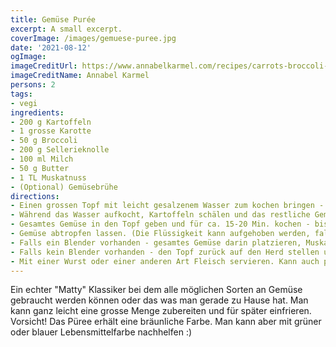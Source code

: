 ```yaml
---
title: Gemüse Purée
excerpt: A small excerpt.
coverImage: /images/gemuese-puree.jpg
date: '2021-08-12'
ogImage:
imageCreditUrl: https://www.annabelkarmel.com/recipes/carrots-broccoli-cheese-puree/
imageCreditName: Annabel Karmel
persons: 2
tags:
- vegi
ingredients:
- 200 g Kartoffeln
- 1 grosse Karotte
- 50 g Broccoli
- 200 g Sellerieknolle
- 100 ml Milch
- 50 g Butter
- 1 TL Muskatnuss
- (Optional) Gemüsebrühe
directions:
- Einen grossen Topf mit leicht gesalzenem Wasser zum kochen bringen - alternativ Gemüsebrühe aufkochen.
- Während das Wasser aufkocht, Kartoffeln schälen und das restliche Gemüse in  1-2 cm grosse Stücke schneiden.
- Gesamtes Gemüse in den Topf geben und für ca. 15-20 Min. kochen - bis sich die Sellerieknolle leicht einstechen lässt.
- Gemüse abtropfen lassen. (Die Flüssigkeit kann aufgehoben werden, falls man daraus Gemüsebrühe machen möchte.)
- Falls ein Blender vorhanden - gesamtes Gemüse darin platzieren, Muskat, Milch, Butter und eine gute Menge Pfeffer hinzufügen und mixen bis alles gleichmässig püriert ist.
- Falls kein Blender vorhanden - den Topf zurück auf den Herd stellen und bei niedriger Hitze das gesamte Gemüse erwärmen. Dann Muskatnuss, Milch, Butter und eine gute Menge Pfeffer hinzugeben. Am besten mit einer Kelle alles zu einer Brei formen.
- Mit einer Wurst oder einer anderen Art Fleisch servieren. Kann auch pur mit einer Prise Meersalz genossen werden.
---
```

Ein echter "Matty" Klassiker bei dem alle möglichen Sorten an Gemüse gebraucht werden können oder das was man gerade zu Hause hat.
Man kann ganz leicht eine grosse Menge zubereiten und für später einfrieren. 
Vorsicht! Das Püree erhält eine bräunliche Farbe. Man kann aber mit grüner oder blauer Lebensmittelfarbe nachhelfen :)
